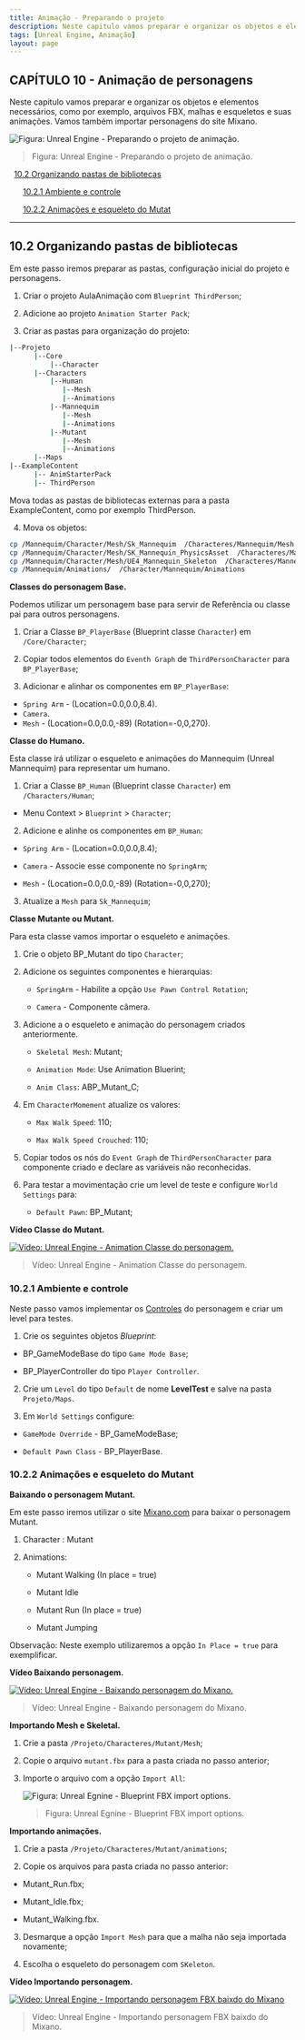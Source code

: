 ```yaml
---
title: Animação - Preparando o projeto
description: Neste capitulo vamos preparar e organizar os objetos e elementos necessários (FBX, Malhas, esqueletos e suas animações).
tags: [Unreal Engine, Animação]
layout: page
---
```



<a name="10"></a>
## CAPÍTULO 10 - Animação de personagens

Neste capitulo vamos preparar e organizar os objetos e elementos necessários, como por exemplo, arquivos FBX, malhas e esqueletos e suas animações. Vamos também importar personagens do site Mixano.

![Figura: Unreal Engine - Preparando o projeto de animação.](imagens/animacao/unreal_engine_animation_project.webp "Figura: Unreal Engine - Preparando o projeto de animação.")

> Figura: Unreal Engine - Preparando o projeto de animação.


&nbsp;&nbsp;[10.2  Organizando pastas de bibliotecas](#10.2)

&nbsp;&nbsp;&nbsp;&nbsp;&nbsp;&nbsp;[10.2.1 Ambiente e controle](#10.2.1)    

&nbsp;&nbsp;&nbsp;&nbsp;&nbsp;&nbsp;[10.2.2 Animações e esqueleto do Mutat](#10.2.2)    

***

<a name="10.2"></a>
## 10.2 Organizando pastas de bibliotecas
Em este passo iremos preparar as pastas, configuração inicial do projeto e personagens.

1. Criar o projeto AulaAnimação com `Blueprint ThirdPerson`;

2. Adicione ao projeto `Animation Starter Pack`;

3. Criar as pastas para organização do projeto:

```bash
|--Projeto
      |--Core
          |--Character
      |--Characters
          |--Human
             |--Mesh
             |--Animations                
          |--Mannequim
             |--Mesh
             |--Animations          
          |--Mutant
             |--Mesh
             |--Animations
      |--Maps               
|--ExampleContent
      |-- AnimStarterPack
      |-- ThirdPerson      
```

Mova todas as pastas de bibliotecas externas para a pasta ExampleContent, como por exemplo ThirdPerson.

4.  Mova os objetos:
```bash    
cp /Mannequim/Character/Mesh/Sk_Mannequim  /Characteres/Mannequim/Mesh
cp /Mannequim/Character/Mesh/SK_Mannequin_PhysicsAsset  /Characteres/Mannequim/Mesh
cp /Mannequim/Character/Mesh/UE4_Mannequin_Skeleton  /Characteres/Mannequim/Mesh
cp /Mannequim/Animations/  /Character/Mannequim/Animations
 ```

**Classes do personagem Base.**

Podemos utilizar um personagem base para servir de Referência ou classe pai para outros personagens.

1. Criar a Classe `BP_PlayerBase` (Blueprint classe `Character`) em `/Core/Character`;

2. Copiar todos elementos do `Eventh Graph` de `ThirdPersonCharacter` para `BP_PlayerBase`;

3. Adicionar e alinhar os componentes em `BP_PlayerBase`:

 - `Spring Arm` - (Location=0.0,0.0,8.4).
 - `Camera`.
 - `Mesh` - (Location=0.0,0.0,-89) (Rotation=-0,0,270).

**Classe do Humano.**

Esta classe irá utilizar o esqueleto e animações do Mannequim (Unreal Mannequim) para representar um humano.

1. Criar a Classe `BP_Human` (Blueprint classe `Character`) em `/Characters/Human`;

  - Menu Context > `Blueprint` > `Character`;

2. Adicione e alinhe os componentes em `BP_Human`:
  - `Spring Arm` - (Location=0.0,0.0,8.4);

  - `Camera` - Associe esse componente no `SpringArm`;

  - `Mesh` - (Location=0.0,0.0,-89) (Rotation=-0,0,270);

3. Atualize a `Mesh` para `Sk_Mannequim`;

**Classe Mutante ou  Mutant.**

Para esta classe vamos importar o esqueleto e animações.

1. Crie o objeto BP_Mutant do tipo `Character`;

2. Adicione os seguintes componentes e hierarquias:

   - `SpringArm` - Habilite a opção `Use Pawn Control Rotation`;

   - `Camera` - Componente câmera.

3. Adicione a o esqueleto e animação do personagem criados anteriormente.

   - `Skeletal Mesh`: Mutant;

   - `Animation Mode`: Use Animation Bluerint;

   - `Anim Class`: ABP_Mutant_C;

4. Em `CharacterMomement` atualize os valores:

   - `Max Walk Speed`: 110;

   - `Max Walk Speed Crouched`: 110;

5. Copiar todos os nós do `Event Graph` de `ThirdPersonCharacter` para componente criado e declare as variáveis não reconhecidas.

6. Para testar a movimentação crie um level de teste e configure `World Settings` para:

   - `Default Pawn`: BP_Mutant;

**Vídeo Classe do Mutant.**

[![Vídeo: Unreal Engine - Animation Classe do personagem.](https://img.youtube.com/vi/obLJb4RBySA/0.jpg)](https://youtu.be/obLJb4RBySA "Vídeo: Unreal Engine - Animation Classe do personagem.")

> Vídeo: Unreal Engine - Animation Classe do personagem.

<a name="10.2.1"></a>
### 10.2.1 Ambiente e controle
Neste passo vamos implementar os [Controles](http://cafegeek.eti.br/unreal-engine/unreal_engine_gameinstance_state_mode.html) do personagem e criar um level para testes.

1. Crie os seguintes objetos *Blueprint*:

 - BP_GameModeBase do tipo `Game Mode Base`;

 - BP_PlayerController do tipo `Player Controller`.

2. Crie um `Level` do tipo `Default` de nome **LevelTest** e salve na pasta `Projeto/Maps`.

3. Em `World Settings` configure:

 - `GameMode Override` - BP_GameModeBase;

 - `Default Pawn Class` - BP_PlayerBase.

<a name="10.2.2"></a>
### 10.2.2 Animações e esqueleto do Mutant

**Baixando o personagem Mutant.**

Em este passo iremos utilizar o site [Mixano.com](https://www.mixamo.com/) para baixar o personagem Mutant.  

1. Character : Mutant

2. Animations:

   - Mutant Walking (In place = true)

   - Mutant Idle

   - Mutant Run (In place = true)

   - Mutant Jumping

Observação: Neste exemplo utilizaremos a opção `In Place = true` para exemplificar.  

**Vídeo Baixando personagem.**

[![Vídeo: Unreal Engine - Baixando personagem do Mixano.](http://img.youtube.com/vi/G7c8DMdrsGY/0.jpg)](https://youtu.be/G7c8DMdrsGY "Vídeo: Unreal Engine - Baixando personagem do Mixano.")

> Vídeo: Unreal Engine - Baixando personagem do Mixano.

**Importando Mesh e Skeletal.**

1. Crie a pasta `/Projeto/Characteres/Mutant/Mesh`;

2. Copie o arquivo `mutant.fbx` para a pasta criada no passo anterior;

3. Importe o arquivo com a opção `Import All`:

   ![Figura: Unreal Egnine - Blueprint FBX import options.](imagens/animacao/unreal_engine_fbx_import_options.webp "Figura: Unreal Egnine - Blueprint FBX import options.")

   > Figura: Unreal Egnine - Blueprint FBX import options.

**Importando animações.**

1. Crie a pasta `/Projeto/Characteres/Mutant/animations`;

2. Copie os arquivos para pasta criada no passo anterior:

 - Mutant_Run.fbx;

 - Mutant_Idle.fbx;

 - Mutant_Walking.fbx.

3. Desmarque a opção `Import Mesh` para que a malha não seja importada novamente;

4. Escolha o esqueleto do personagem com `SKeleton`.

**Vídeo Importando personagem.**

[![Vídeo: Unreal Engine - Importando personagem FBX baixdo do Mixano](http://img.youtube.com/vi/6ZLatHfD7P8/0.jpg)](https://youtu.be/6ZLatHfD7P8 "Vídeo: Unreal Engine - Importando personagem FBX baixdo do Mixano")

> Vídeo: Unreal Engine - Importando personagem FBX baixdo do Mixano.
